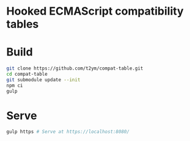 # Hooked ECMAScript compatibility tables

# Build

```sh
git clone https://github.com/t2ym/compat-table.git
cd compat-table
git submodule update --init
npm ci
gulp
```

# Serve

```sh
gulp https # Serve at https://localhost:8080/
```
